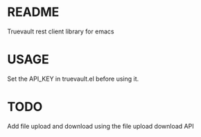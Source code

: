 README 
======
Truevault rest client library for emacs

USAGE
=====
Set the API_KEY in truevault.el before using it.

TODO
====
Add file upload and download using the file upload download API